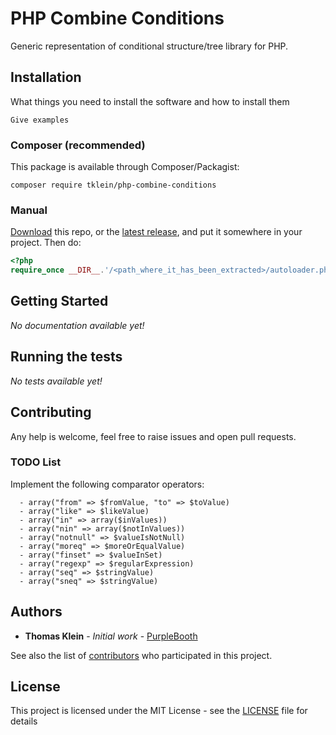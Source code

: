 # PHP Combine Conditions

Generic representation of conditional structure/tree library for PHP.

## Installation

What things you need to install the software and how to install them

```
Give examples
```

### Composer (recommended)

This package is available through Composer/Packagist:

```
composer require tklein/php-combine-conditions
```

### Manual

[Download](https://github.com/thomas-blackbird/php-combine-conditions/zipball/master) this repo,
or the [latest release](https://github.com/thomas-blackbird/php-combine-conditions/releases),
and put it somewhere in your project. Then do:

```php
<?php
require_once __DIR__.'/<path_where_it_has_been_extracted>/autoloader.php';
```

## Getting Started

*No documentation available yet!*

## Running the tests

*No tests available yet!*

## Contributing

Any help is welcome, feel free to raise issues and open pull requests.

### TODO List

Implement the following comparator operators:

      - array("from" => $fromValue, "to" => $toValue)
      - array("like" => $likeValue)
      - array("in" => array($inValues))
      - array("nin" => array($notInValues))
      - array("notnull" => $valueIsNotNull)
      - array("moreq" => $moreOrEqualValue)
      - array("finset" => $valueInSet)
      - array("regexp" => $regularExpression)
      - array("seq" => $stringValue)
      - array("sneq" => $stringValue)

## Authors

* **Thomas Klein** - *Initial work* - [PurpleBooth](https://github.com/thomas-blackbird)

See also the list of [contributors](https://github.com/thomas-blackbird/php-combine-conditions/contributors) who participated in this project.

## License

This project is licensed under the MIT License - see the [LICENSE](LICENSE) file for details
